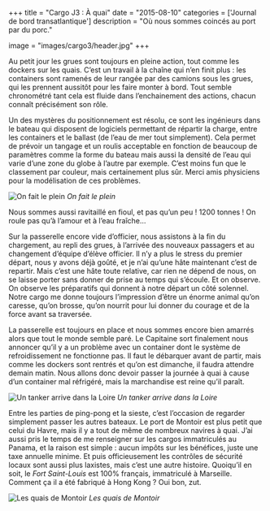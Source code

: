 +++
title = "Cargo J3 : À quai"
date = "2015-08-10"
categories = ['Journal de bord transatlantique']
description = "Où nous sommes coincés au port par du porc."

image = "images/cargo3/header.jpg"
+++

Au petit jour les grues sont toujours en pleine action, tout comme les dockers sur les quais. C’est un travail à la chaîne qui n’en finit plus : les containers sont ramenés de leur rangée par des camions sous les grues, qui les prennent aussitôt pour les faire monter à bord. Tout semble chronométré tant cela est fluide dans l’enchainement des actions, chacun connaît précisément son rôle.

Un des mystères du positionnement est résolu, ce sont les ingénieurs dans le bateau qui disposent de logiciels permettant de répartir la charge, entre les containers et le ballast (de l’eau de mer tout simplement). Cela permet de prévoir un tangage et un roulis acceptable en fonction de beaucoup de paramètres comme la forme du bateau mais aussi la densité de l’eau qui varie d’une zone du globe à l’autre par exemple. C’est moins fun que le classement par couleur, mais certainement plus sûr. Merci amis physiciens pour la modélisation de ces problèmes.

![On fait le plein](/images/cargo3/fiul.jpg)
*On fait le plein*

Nous sommes aussi ravitaillé en fioul, et pas qu’un peu ! 1200 tonnes ! On roule pas qu’à l’amour et à l’eau fraîche…

Sur la passerelle encore vide d’officier, nous assistons à la fin du chargement, au repli des grues, à l’arrivée des nouveaux passagers et au changement d’équipe d’élève officier. Il n’y a plus le stress du premier départ, nous y avons déjà goûté, et je n’ai qu’une hâte  maintenant c’est de repartir. Mais c’est une hâte toute relative, car rien ne dépend de nous, on se laisse porter sans donner de prise au temps qui s’écoule. Et on observe. On observe les préparatifs qui donnent à notre départ un côté solennel. Notre cargo me donne toujours l’impression d’être un énorme animal qu’on caresse, qu’on brosse, qu’on nourrit pour lui donner du courage et de la force avant sa traversée.

La passerelle est toujours en place et nous sommes encore bien amarrés alors que tout le monde semble paré. Le Capitaine sort finalement nous annoncer qu’il y a un problème avec un container dont le système de refroidissement ne fonctionne pas. Il faut le débarquer avant de partir, mais comme les dockers sont rentrés et qu’on est dimanche, il faudra attendre demain matin. Nous allons donc devoir passer la journée à quai à cause d’un container mal réfrigéré, mais la marchandise est reine qu’il paraît.

![Un tanker arrive dans la Loire](/images/cargo3/pont.jpg)
*Un tanker arrive dans la Loire*

Entre les parties de ping-pong et la sieste, c’est l’occasion de regarder simplement passer les autres bateaux. Le port de Montoir est plus petit que celui du Havre, mais il y a tout de même de nombreux navires à quai. J’ai aussi pris le temps de me renseigner sur les cargos immatriculés au Panama, et la raison est simple : aucun impôts sur les bénéfices, juste une taxe annuelle minime. Et puis officieusement les contrôles de sécurité locaux sont aussi plus laxistes, mais c’est une autre histoire. Quoiqu’il en soit, le *Fort Saint-Louis* est 100% français, immatriculé à Marseille. Comment ça il a été fabriqué à Hong Kong ? Oui bon, zut.

![Les quais de Montoir](/images/cargo3/loire.jpg)
*Les quais de Montoir*
